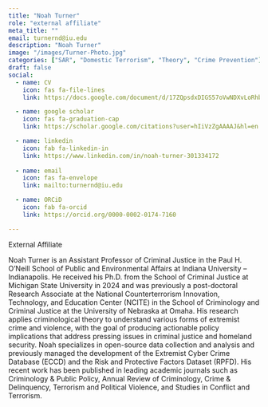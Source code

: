 ```yaml
---
title: "Noah Turner"
role: "external affiliate"
meta_title: ""
email: turnernd@iu.edu
description: "Noah Turner"
image: "/images/Turner-Photo.jpg"
categories: ["SAR", "Domestic Terrorism", "Theory", "Crime Prevention"]
draft: false
social:
  - name: CV
    icon: fas fa-file-lines
    link: https://docs.google.com/document/d/17ZQpsdxDIGS57oVwNDXvLoRhbmIer_Og/edit

  - name: google scholar
    icon: fas fa-graduation-cap
    link: https://scholar.google.com/citations?user=hIiVzZgAAAAJ&hl=en

  - name: linkedin
    icon: fab fa-linkedin-in
    link: https://www.linkedin.com/in/noah-turner-301334172
  
  - name: email
    icon: fas fa-envelope
    link: mailto:turnernd@iu.edu

  - name: ORCiD
    icon: fab fa-orcid
    link: https://orcid.org/0000-0002-0174-7160

---
```

External Affiliate
<!--more-->
Noah Turner is an Assistant Professor of Criminal Justice in the Paul H. O’Neill School of Public and Environmental Affairs at Indiana University – Indianapolis. He received his Ph.D. from the School of Criminal Justice at Michigan State University in 2024 and was previously a post-doctoral Research Associate at the National Counterterrorism Innovation, Technology, and Education Center (NCITE) in the School of Criminology and Criminal Justice at the University of Nebraska at Omaha. His research applies criminological theory to understand various forms of extremist crime and violence, with the goal of producing actionable policy implications that address pressing issues in criminal justice and homeland security. Noah specializes in open-source data collection and analysis and previously managed the development of the Extremist Cyber Crime Database (ECCD) and the Risk and Protective Factors Dataset (RPFD). His recent work has been published in leading academic journals such as Criminology & Public Policy, Annual Review of Criminology, Crime & Delinquency, Terrorism and Political Violence, and Studies in Conflict and Terrorism.